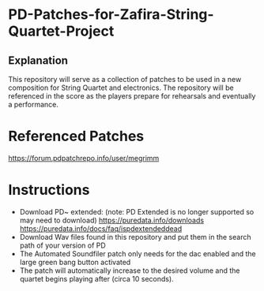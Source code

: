 # PD-Patches-for-Zafira-String-Quartet-Project

## Explanation

This repository will serve as a collection of patches to be used in a new composition for String Quartet and electronics. The repository will be referenced in the score as the players prepare for rehearsals and eventually a performance.

# Referenced Patches
https://forum.pdpatchrepo.info/user/megrimm

# Instructions 

- Download PD~ extended: (note: PD Extended is no longer supported so may need to download) https://puredata.info/downloads https://puredata.info/docs/faq/ispdextendeddead 
- Download Wav files found in this repository and put them in the search path of your version of PD
- The Automated Soundfiler patch only needs for the dac enabled and the large green bang button activated
- The patch will automatically increase to the desired volume and the quartet begins playing after (circa 10 seconds).
